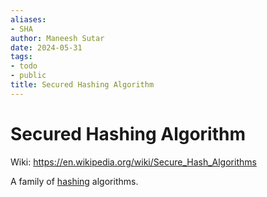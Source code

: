 ```yaml
---
aliases:
- SHA
author: Maneesh Sutar
date: 2024-05-31
tags:
- todo
- public
title: Secured Hashing Algorithm
---
```


# Secured Hashing Algorithm

Wiki: <https://en.wikipedia.org/wiki/Secure_Hash_Algorithms>

A family of [hashing](./hashing.md) algorithms.
